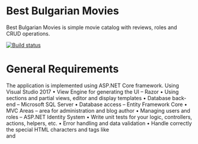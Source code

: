 # Best Bulgarian Movies 
Best Bulgarian Movies is simple movie catalog with reviews, roles and CRUD operations.

[![Build status](https://ci.appveyor.com/api/projects/status/l5wd6uh62t4lg4qd?svg=true)](https://ci.appveyor.com/project/V-Uzunov/bestbulgarianmovies)


 # General Requirements
The application is implemented using ASP.NET Core framework. Using Visual Studio 2017
•	View Engine for generating the UI – Razor
•	Using sections and partial views, editor and display templates
•	Database back-end – Microsoft SQL Server
•	Database access – Entity Framework Core
•	MVC Areas – area for administration and blog author
•	Managing users and roles – ASP.NET Identity System
•	Write unit tests for your logic, controllers, actions, helpers, etc.
•	Error handling and data validation
•	Handle correctly the special HTML characters and tags like <br /> and <script> (escape special characters).
•	Dependency Injection
•	AutoMapping
•	Prevent from security vulnerabilities like SQL Injection, XSS, CSRF, parameter tampering, etc.
	
 # Additional Requirements
Best practices for Object-oriented design and High-quality code
•	Data encapsulation
•	Exception handling
•	OOP Principles
•	Strong cohesion and loose coupling
•	Correctly format and structure the code, naming identifiers and readable code
•	Well looking user interface
•	Good usability
•	Supporting of all modern Web browsers
•	Using caching where appropriate
•	Using source control system - GitHub

